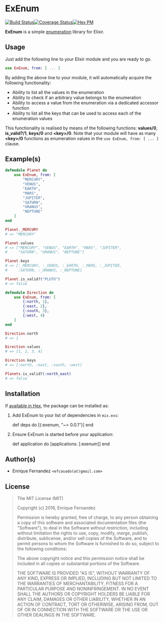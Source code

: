 # ExEnum
[![Build Status](https://travis-ci.org/efcasado/exenum.svg?branch=master)](https://travis-ci.org/efcasado/exenum)[![Coverage Status](https://coveralls.io/repos/github/efcasado/exenum/badge.svg?branch=master)](https://coveralls.io/github/efcasado/exenum?branch=master)[![Hex PM](http://img.shields.io/hexpm/v/exenum.svg?style=flat)](https://hex.pm/packages/exenum)

**ExEnum** is a simple [enumeration](https://en.wikipedia.org/wiki/Enumeration)
library for Elixir.


## Usage

Just add the following line to your Elixir module and you are ready to go.

```elixir
use ExEnum, from: [ ... ]
```

By adding the above line to your module, it will automatically acquire the
following functionality:

- Ability to list all the values in the enumeration
- Ability to check if an arbitrary value belongs to the enumeration
- Ability to access a value from the enumeration via a dedicated accessor
function
- Ability to list all the keys that can be used to access each of the
enumeration values

This functionality is realised by means of the following functions: **values/0**,
**is_valid?/1**, **keys/0** and **\<key>/0**. Note that your module will have as many
**\<key>/0** functions as enumeration values in the `use ExEnum, from: [ ... ]`
clause.


## Example(s)

```elixir
defmodule Planet do
    use ExEnum, from: [
        "MERCURY",
        "VENUS",
        "EARTH",
        "MARS",
        "JUPITER",
        "SATURN",
        "URANUS",
        "NEPTUNE"
    ]
end

Planet._MERCURY
# => "MERCURY"

Planet.values
# => ["MERCURY", "VENUS", "EARTH", "MARS", "JUPITER",
#     "SATURN", "URANUS", "NEPTUNE"]

Planet.keys
# => [:_MERCURY, :_VENUS, :_EARTH, :_MARS, :_JUPITER,
#     :SATURN, :_URANUS, :_NEPTUNE]

Planet.is_valid?("PLUTO")
# => false
```

```elixir
defmodule Direction do
    use ExEnum, from: [
        {:north, 1},
        {:east, 2},
        {:south, 3},
        {:west, 4}
    ]
end

Direction.north
# => 1

Direction.values
# => [1, 2, 3, 4]

Direction.keys
# => [:north, :east, :south, :west]

Planets.is_valid?(:north_east)
# => false
```


## Installation

If [available in Hex](https://hex.pm/docs/publish), the package can be installed as:

  1. Add ExEnum to your list of dependencies in `mix.exs`:

        def deps do
          [{:exenum, "~> 0.0.1"}]
        end

  2. Ensure ExEnum is started before your application:

        def application do
          [applications: [:exenum]]
        end


## Author(s)

- Enrique Fernandez `<efcasado(at)gmail.com>`


## License

> The MIT License (MIT)
>
> Copyright (c) 2016, Enrique Fernandez
>
> Permission is hereby granted, free of charge, to any person obtaining a copy
> of this software and associated documentation files (the "Software"), to deal
> in the Software without restriction, including without limitation the rights
> to use, copy, modify, merge, publish, distribute, sublicense, and/or sell
> copies of the Software, and to permit persons to whom the Software is
> furnished to do so, subject to the following conditions:
>
> The above copyright notice and this permission notice shall be included in
> all copies or substantial portions of the Software.
>
> THE SOFTWARE IS PROVIDED "AS IS", WITHOUT WARRANTY OF ANY KIND, EXPRESS OR
> IMPLIED, INCLUDING BUT NOT LIMITED TO THE WARRANTIES OF MERCHANTABILITY,
> FITNESS FOR A PARTICULAR PURPOSE AND NONINFRINGEMENT. IN NO EVENT SHALL THE
> AUTHORS OR COPYRIGHT HOLDERS BE LIABLE FOR ANY CLAIM, DAMAGES OR OTHER
> LIABILITY, WHETHER IN AN ACTION OF CONTRACT, TORT OR OTHERWISE, ARISING FROM,
> OUT OF OR IN CONNECTION WITH THE SOFTWARE OR THE USE OR OTHER DEALINGS IN
> THE SOFTWARE.
